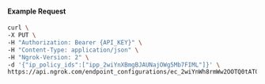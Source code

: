 <!-- Code generated for API Clients. DO NOT EDIT. -->

#### Example Request

```bash
curl \
-X PUT \
-H "Authorization: Bearer {API_KEY}" \
-H "Content-Type: application/json" \
-H "Ngrok-Version: 2" \
-d '{"ip_policy_ids":["ipp_2wiYnXBmgBJAUNajOWg5Mb7FIML"]}' \
https://api.ngrok.com/endpoint_configurations/ec_2wiYnWh8rmWw2OOTQ0tAT0Y7VKP/ip_policy
```
